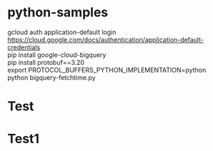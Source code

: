 # python-samples

gcloud auth application-default login  
https://cloud.google.com/docs/authentication/application-default-credentials  
pip install google-cloud-bigquery  
pip install protobuf==3.20  
export PROTOCOL_BUFFERS_PYTHON_IMPLEMENTATION=python  
python bigquery-fetchtime.py

# Test

# Test1
